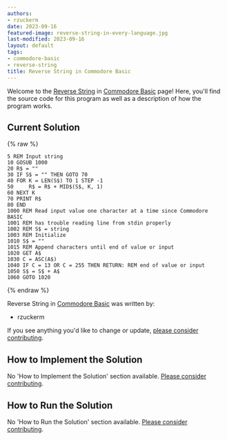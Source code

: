 ```yaml
---
authors:
- rzuckerm
date: 2023-09-16
featured-image: reverse-string-in-every-language.jpg
last-modified: 2023-09-16
layout: default
tags:
- commodore-basic
- reverse-string
title: Reverse String in Commodore Basic
---
```


Welcome to the [Reverse String](https://sampleprograms.io/projects/reverse-string) in [Commodore Basic](https://sampleprograms.io/languages/commodore-basic) page! Here, you'll find the source code for this program as well as a description of how the program works.

## Current Solution

{% raw %}

```commodore_basic
5 REM Input string
10 GOSUB 1000
20 R$ = ""
30 IF S$ = "" THEN GOTO 70
40 FOR K = LEN(S$) TO 1 STEP -1
50     R$ = R$ + MID$(S$, K, 1)
60 NEXT K
70 PRINT R$
80 END
1000 REM Read input value one character at a time since Commodore BASIC
1001 REM has trouble reading line from stdin properly
1002 REM S$ = string
1003 REM Initialize
1010 S$ = ""
1015 REM Append characters until end of value or input
1020 GET A$
1030 C = ASC(A$)
1040 IF C = 13 OR C = 255 THEN RETURN: REM end of value or input
1050 S$ = S$ + A$
1060 GOTO 1020

```

{% endraw %}

Reverse String in [Commodore Basic](https://sampleprograms.io/languages/commodore-basic) was written by:

- rzuckerm

If you see anything you'd like to change or update, [please consider contributing](https://github.com/TheRenegadeCoder/sample-programs).

## How to Implement the Solution

No 'How to Implement the Solution' section available. [Please consider contributing](https://github.com/TheRenegadeCoder/sample-programs-website).

## How to Run the Solution

No 'How to Run the Solution' section available. [Please consider contributing](https://github.com/TheRenegadeCoder/sample-programs-website).